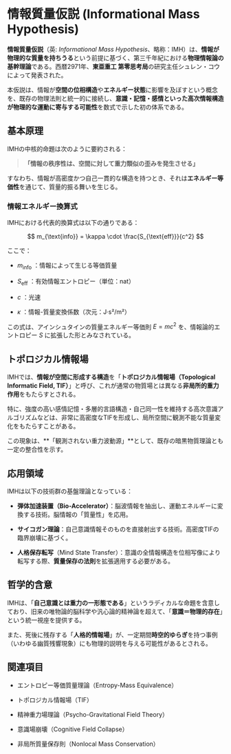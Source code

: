 情報質量仮説 (Informational Mass Hypothesis)
======================================

**情報質量仮説**（英: _Informational Mass Hypothesis_、略称：IMH）は、**情報が物理的な質量を持ちうる**という前提に基づく、第三千年紀における**物理情報論の基幹理論**である。西暦2971年、**東亜重工 第零思考局**の研究主任シュレン・コウによって発表された。

本仮説は、情報が**空間の位相構造**や**エネルギー状態**に影響を及ぼすという概念を、既存の物理法則と統一的に接続し、**意識・記憶・感情といった高次情報構造が物理的な運動に寄与する可能性**を数式で示した初の体系である。

基本原理
----

IMHの中核的命題は次のように要約される：

> **「情報の秩序性は、空間に対して重力類似の歪みを発生させる」**

すなわち、情報が高密度かつ自己一貫的な構造を持つとき、それは**エネルギー等価性**を通じて、質量的振る舞いを生じる。

### 情報エネルギー換算式

IMHにおける代表的換算式は以下の通りである：

$$
m_{\text{info}} = \kappa \cdot \frac{S_{\text{eff}}}{c^2}
$$

ここで：

*    $m_{\text{info}}$ ：情報によって生じる等価質量
    
*    $S_{\text{eff}}$ ：有効情報エントロピー（単位：nat）
    
*    $c$ ：光速
    
*    $\kappa$ ：情報-質量変換係数（次元：J·s²/m²）
    

この式は、アインシュタインの質量エネルギー等価則  $E = mc^2$  を、情報論的エントロピー  $S$  に拡張した形とみなされている。

トポロジカル情報場
---------

IMHでは、**情報が空間に形成する構造**を「**トポロジカル情報場（Topological Informatic Field, TIF）**」と呼び、これが通常の物質場とは異なる**非局所的重力作用**をもたらすとされる。

特に、強度の高い感情記憶・多層的言語構造・自己同一性を維持する高次意識アルゴリズムなどは、非常に高密度なTIFを形成し、局所空間に観測不能な質量変化をもたらすことがある。

この現象は、\*\*「観測されない重力波動源」\*\*として、既存の暗黒物質理論とも一定の整合性を示す。

応用領域
----

IMHは以下の技術群の基盤理論となっている：

*   **弾体加速装置（Bio-Accelerator）**：脳波情報を抽出し、運動エネルギーに変換する技術。脳情報の「質量性」を応用。
    
*   **サイコガン理論**：自己意識情報そのものを直接射出する技術。高密度TIFの臨界崩壊に基づく。
    
*   **人格保存転写**（Mind State Transfer）：意識の全情報構造を位相写像により転写する際、**質量保存の法則**を拡張適用する必要がある。
    

哲学的含意
-----

IMHは、「**自己意識とは重力の一形態である**」というラディカルな命題を含意しており、旧来の唯物論的脳科学や汎心論的精神論を超えて、「**意識＝物理的存在**」という統一視座を提供する。

また、死後に残存する「**人格的情報場**」が、一定期間**時空的ゆらぎ**を持つ事例（いわゆる幽質残響現象）にも物理的説明を与える可能性があるとされる。

関連項目
----

*   エントロピー等価質量理論（Entropy-Mass Equivalence）
    
*   トポロジカル情報場（TIF）
    
*   精神重力場理論（Psycho-Gravitational Field Theory）
    
*   意識場崩壊（Cognitive Field Collapse）
    
*   非局所質量保存則（Nonlocal Mass Conservation）